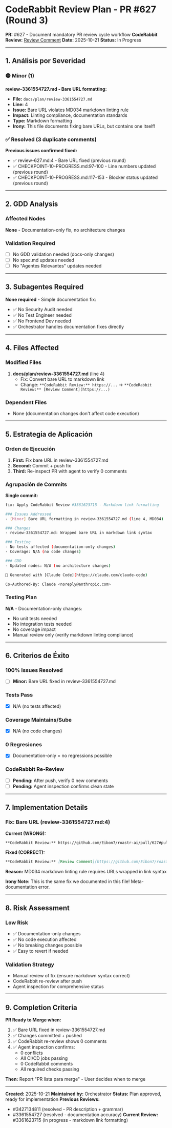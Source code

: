# CodeRabbit Review Plan - PR #627 (Round 3)

**PR:** #627 - Document mandatory PR review cycle workflow
**CodeRabbit Review:** [Review Comment](https://github.com/Eibon7/roastr-ai/pull/627#pullrequestreview-3361623715)
**Date:** 2025-10-21
**Status:** In Progress

---

## 1. Análisis por Severidad

### 🟡 Minor (1)

**review-3361554727.md - Bare URL formatting:**
- **File:** `docs/plan/review-3361554727.md`
- **Line:** 4
- **Issue:** Bare URL violates MD034 markdown linting rule
- **Impact:** Linting compliance, documentation standards
- **Type:** Markdown formatting
- **Irony:** This file documents fixing bare URLs, but contains one itself!

### ✅ Resolved (3 duplicate comments)

**Previous issues confirmed fixed:**
- ✅ review-627.md:4 - Bare URL fixed (previous round)
- ✅ CHECKPOINT-10-PROGRESS.md:97-100 - Line numbers updated (previous round)
- ✅ CHECKPOINT-10-PROGRESS.md:117-153 - Blocker status updated (previous round)

---

## 2. GDD Analysis

### Affected Nodes

**None** - Documentation-only fix, no architecture changes

### Validation Required

- [ ] No GDD validation needed (docs-only changes)
- [ ] No spec.md updates needed
- [ ] No "Agentes Relevantes" updates needed

---

## 3. Subagentes Required

**None required** - Simple documentation fix:
- ✅ No Security Audit needed
- ✅ No Test Engineer needed
- ✅ No Frontend Dev needed
- ✅ Orchestrator handles documentation fixes directly

---

## 4. Files Affected

### Modified Files

1. **docs/plan/review-3361554727.md** (line 4)
   - Fix: Convert bare URL to markdown link
   - Change: `**CodeRabbit Review:** https://...` → `**CodeRabbit Review:** [Review Comment](https://...)`

### Dependent Files

- None (documentation changes don't affect code execution)

---

## 5. Estrategia de Aplicación

### Orden de Ejecución

1. **First:** Fix bare URL in review-3361554727.md
2. **Second:** Commit + push fix
3. **Third:** Re-inspect PR with agent to verify 0 comments

### Agrupación de Commits

**Single commit:**
```bash
fix: Apply CodeRabbit Review #3361623715 - Markdown link formatting

### Issues Addressed
- [Minor] Bare URL formatting in review-3361554727.md (line 4, MD034)

### Changes
- review-3361554727.md: Wrapped bare URL in markdown link syntax

### Testing
- No tests affected (documentation-only changes)
- Coverage: N/A (no code changes)

### GDD
- Updated nodes: N/A (no architecture changes)

🤖 Generated with [Claude Code](https://claude.com/claude-code)

Co-Authored-By: Claude <noreply@anthropic.com>
```

### Testing Plan

**N/A** - Documentation-only changes:
- No unit tests needed
- No integration tests needed
- No coverage impact
- Manual review only (verify markdown linting compliance)

---

## 6. Criterios de Éxito

### 100% Issues Resolved

- [ ] **Minor:** Bare URL fixed in review-3361554727.md

### Tests Pass

- [x] N/A (no tests affected)

### Coverage Maintains/Sube

- [x] N/A (no code changes)

### 0 Regresiones

- [x] Documentation-only = no regressions possible

### CodeRabbit Re-Review

- [ ] **Pending:** After push, verify 0 new comments
- [ ] **Pending:** Agent inspection confirms clean state

---

## 7. Implementation Details

### Fix: Bare URL (review-3361554727.md:4)

**Current (WRONG):**
```markdown
**CodeRabbit Review:** https://github.com/Eibon7/roastr-ai/pull/627#pullrequestreview-3361554727
```

**Fixed (CORRECT):**
```markdown
**CodeRabbit Review:** [Review Comment](https://github.com/Eibon7/roastr-ai/pull/627#pullrequestreview-3361554727)
```

**Reason:** MD034 markdown linting rule requires URLs wrapped in link syntax

**Irony Note:** This is the same fix we documented in this file! Meta-documentation error.

---

## 8. Risk Assessment

### Low Risk

- ✅ Documentation-only changes
- ✅ No code execution affected
- ✅ No breaking changes possible
- ✅ Easy to revert if needed

### Validation Strategy

- Manual review of fix (ensure markdown syntax correct)
- CodeRabbit re-review after push
- Agent inspection for comprehensive status

---

## 9. Completion Criteria

**PR Ready to Merge when:**

1. ✅ Bare URL fixed in review-3361554727.md
2. ✅ Changes committed + pushed
3. ✅ CodeRabbit re-review shows 0 comments
4. ✅ Agent inspection confirms:
   - 0 conflicts
   - All CI/CD jobs passing
   - 0 CodeRabbit comments
   - All required checks passing

**Then:** Report "PR lista para merge" - User decides when to merge

---

**Created:** 2025-10-21
**Maintained by:** Orchestrator
**Status:** Plan approved, ready for implementation
**Previous Reviews:**
- #3427134811 (resolved - PR description + grammar)
- #3361554727 (resolved - documentation accuracy)
**Current Review:** #3361623715 (in progress - markdown link formatting)
